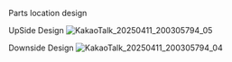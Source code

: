 Parts location design

UpSide Design
![KakaoTalk_20250411_200305794_05](https://github.com/user-attachments/assets/9ddb64d3-d2c9-45b6-a57a-bd514ae98685)

Downside Design
![KakaoTalk_20250411_200305794_04](https://github.com/user-attachments/assets/5270c921-1923-46ca-a4a3-3e4cdc700509)
